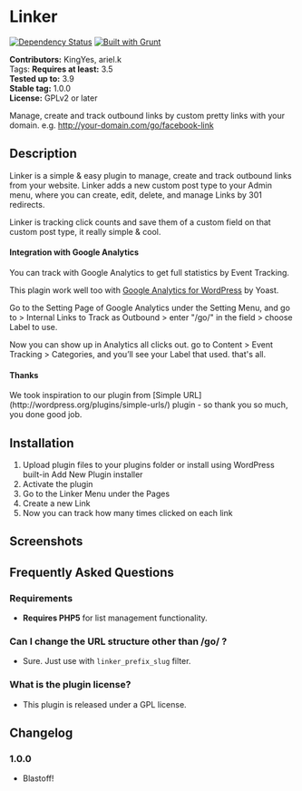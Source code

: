 # Linker #
[![Dependency Status](https://david-dm.org/KingYes/wp-linker/dev-status.svg)](https://david-dm.org/KingYes/wp-linker#info=devDependencies) [![Built with Grunt](https://cdn.gruntjs.com/builtwith.png)](http://gruntjs.com/)

**Contributors:** KingYes, ariel.k  
Tags: 
**Requires at least:** 3.5  
**Tested up to:** 3.9  
**Stable tag:** 1.0.0  
**License:** GPLv2 or later  

Manage, create and track outbound links by custom pretty links with your domain. e.g. http://your-domain.com/go/facebook-link

## Description ##

Linker is a simple & easy plugin to manage, create and track outbound links from your website. Linker adds a new custom post type to your Admin menu, where you can create, edit, delete, and manage Links by 301 redirects.

Linker is tracking click counts and save them of a custom field on that custom post type, it really simple & cool. 

<h4>Integration with Google Analytics</h4>
You can track with Google Analytics to get full statistics by Event Tracking.

 This plagin work well too with [Google Analytics for WordPress](wordpress.org/plugins/google-analytics-for-wordpress/) by Yoast. 

Go to the Setting Page of Google Analytics under the Setting Menu, and go to > Internal Links to Track as Outbound  > enter "/go/" in the field > choose Label to use.

Now you can show up in Analytics all clicks out. go to Content > Event Tracking > Categories, and you’ll see your Label that used. that's all.

<h4>Thanks</h4>
We took inspiration to our plugin from [Simple URL](http://wordpress.org/plugins/simple-urls/) plugin - so thank you so much, you done good job.

## Installation ##

1. Upload plugin files to your plugins folder or install using WordPress built-in Add New Plugin installer
1. Activate the plugin
1. Go to the Linker Menu under the Pages
1. Create a new Link
1. Now you can track how many times clicked on each link

## Screenshots ##

## Frequently Asked Questions ##

### Requirements ###
* __Requires PHP5__ for list management functionality.

### Can I change the URL structure other than /go/ ? ###
* Sure. Just use with `linker_prefix_slug` filter.

### What is the plugin license? ###
* This plugin is released under a GPL license.


## Changelog ##

### 1.0.0 ###
* Blastoff!
